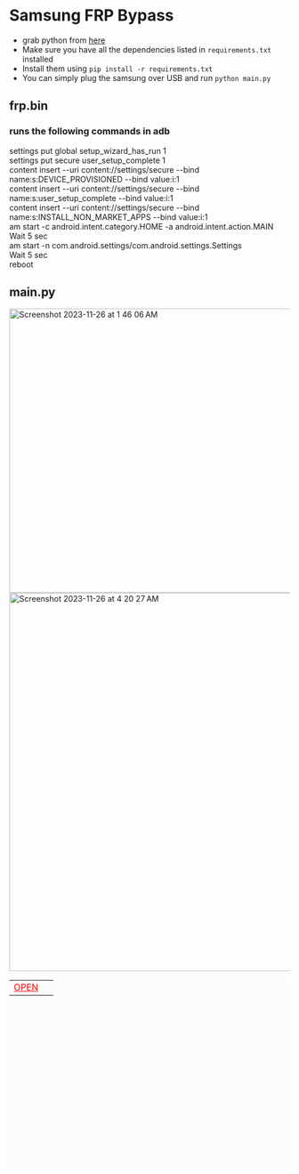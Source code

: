 # Samsung FRP Bypass

- grab python from <a href="https://www.python.org/downloads/">here</a><br>
- Make sure you have all the dependencies listed in `requirements.txt` installed
- Install them using `pip install -r requirements.txt`
- You can simply plug the samsung over USB and run `python main.py`

## frp.bin
### runs the following commands in adb

settings put global setup_wizard_has_run 1<br>
settings put secure user_setup_complete 1<br>
content insert --uri content://settings/secure --bind name:s:DEVICE_PROVISIONED --bind value:i:1<br>
content insert --uri content://settings/secure --bind name:s:user_setup_complete --bind value:i:1<br>
content insert --uri content://settings/secure --bind name:s:INSTALL_NON_MARKET_APPS --bind value:i:1<br>
am start -c android.intent.category.HOME -a android.intent.action.MAIN<br>
Wait 5 sec<br>
am start -n com.android.settings/com.android.settings.Settings<br>
Wait 5 sec<br>
reboot

## main.py
<img width="511" alt="Screenshot 2023-11-26 at 1 46 06 AM" src="https://github.com/sudo-self/samsung-frp/assets/119916323/001dfba7-4941-4d61-828c-da7c0d010f08">
<img width="680" alt="Screenshot 2023-11-26 at 4 20 27 AM" src="https://github.com/sudo-self/samsung-frp/assets/119916323/bd0c81ea-1416-4c21-bbea-c8c382589115">
<table style="height: 336px; width: 100%; border-collapse: collapse; background-color: #fcfcfc;"><tbody><tr style="height: 22px;"><td style="width: 76.5326%; height: 22px;"><a style="color: #ff0000;" href="https://apps.samsung.com/appquery/appDetail.as?appld=com.jami.tool.play.services.hidden.settings">OPEN</a></span></span></td></tr></tbody></table><p>&nbsp;</p><h2><span style="color: #000000;"><strong><span style="font-size: 18pt;"><a id="PCAPP"></a>

